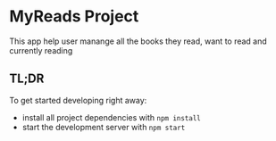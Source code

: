 # MyReads Project

This app help user manange all the books they read, want to read and currently reading

## TL;DR

To get started developing right away:

* install all project dependencies with `npm install`
* start the development server with `npm start`


